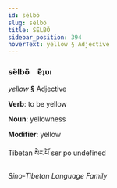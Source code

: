 ```yaml
---
id: sëlbö
slug: sëlbö
title: SËLBÖ
sidebar_position: 394
hoverText: yellow § Adjective
---
```


### sëlbö&emsp;<span kind="abugida">ɐ͊ʇʋı</span>

*yellow* **§** Adjective

**Verb**: to be yellow

**Noun**: yellowness

**Modifier**: yellow

Tibetan སེར་པོ ser po undefined

*Sino-Tibetan Language Family*